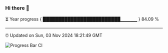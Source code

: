 ### Hi there 👋

⏳ Year progress { █████████████████████████▁▁▁▁▁ } 84.09 %

---

⏰ Updated on Sun, 03 Nov 2024 18:21:49 GMT

![Progress Bar CI](https://github.com/liununu/liununu/workflows/Progress%20Bar%20CI/badge.svg)
